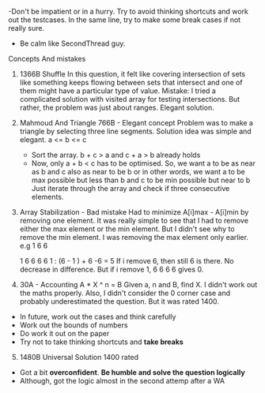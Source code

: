 
-Don't be impatient or in a hurry. Try to avoid thinking shortcuts and work out the testcases.
In the same line, try to make some break cases if not really sure.
- Be calm like SecondThread guy.

Concepts And mistakes 
1. 1366B Shuffle
In this question, it felt like covering intersection of sets like something keeps flowing between sets that intersect and one of 
them might have a particular type of value.
Mistake: I tried a complicated solution with visited array for testing intersections.
But rather, the problem was just about ranges. Elegant solution.

2. Mahmoud And Triangle 766B - Elegant concept 
   Problem was to make a triangle by selecting three line segments.
   Solution idea was simple and elegant.
   a <= b  <= c
   - Sort the array. b + c > a and c + a > b already holds
   -  Now, only a + b  < c has to be optimised. So, we want a to be as near as b and c also as near to be b 
   or in other words, we want a to be max possible but less than b and c to be min possible but near to b
Just iterate through the array and check if three consecutive elements.

3. Array Stabilization - Bad mistake
   Had to minimize A[i]max - A[i]min by removing one element.
   It was really simple to see that I had to remove either the max element or the min element.
   But I didn't see why to remove the min element. I was removing the max element only earlier.
   e.g 1 6 6 
   
   1 6 6 
   6 6 1  : (6 - 1 ) + 6 -6 = 5
   If i remove 6, then still 6 is there. No decrease in difference.
   But if i remove 1, 6 6 
                      6 6 gives 0.
4. 30A - Accounting 
A * X ^ n = B
Given a, n and B, find X.
I didn't work out the maths properly. Also, I didn't consider the 0 corner case
and probably underestimated the question. But it was rated 1400.
- In future, work out the cases and think carefully
- Work out the bounds of numbers
- Do work it out on the paper
- Try not to take thinking shortcuts and **take breaks**

5. 1480B Universal Solution 1400 rated
- Got a bit **overconfident**. **Be humble and solve the question logically**
- Although, got the logic almost in the second attemp after a WA                      
   
